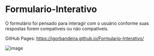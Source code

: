# Formulario-Interativo
O formulário foi pensado para interagir com o usuário conforme suas respostas forem compatíveis ou não compatíveis.

GitHub Pages:  https://igorbandeira.github.io/Formulario-Interativo/

![image](https://user-images.githubusercontent.com/106918230/179841183-ba83e4d7-4a72-4b6f-a708-97d91eaaa22e.png)
